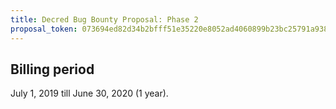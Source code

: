 ```yaml
---
title: Decred Bug Bounty Proposal: Phase 2
proposal_token: 073694ed82d34b2bfff51e35220e8052ad4060899b23bc25791a9383375cae70
---
```


## Billing period

July 1, 2019 till June 30, 2020 (1 year).
